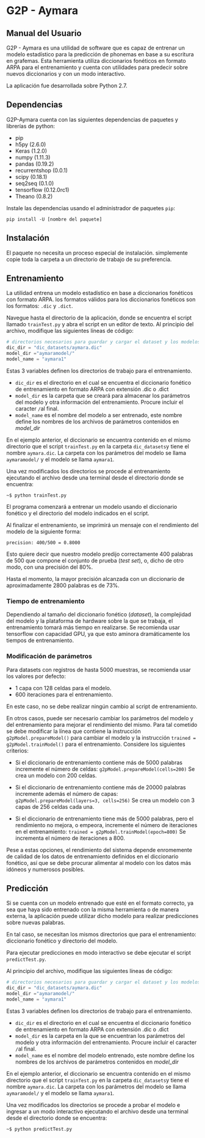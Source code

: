 # G2P - Aymara
## Manual del Usuario

G2P - Aymara es una utilidad de software que es capaz de entrenar un modelo estadístico para la predicción
de phonemas en base a su escritura en grafemas. Esta herramienta utiliza diccionarios fonéticos en formato ARPA para 
el entrenamiento y cuenta con utilidades para predecir sobre nuevos diccionarios y con un modo interactivo.

La aplicación fue desarrollada sobre Python 2.7.

## Dependencias
G2P-Aymara cuenta con las siguientes dependencias de paquetes y librerías de python:

  - pip
  - h5py (2.6.0)
  - Keras (1.2.0)
  - numpy (1.11.3)
  - pandas (0.19.2)
  - recurrentshop (0.0.1)
  - scipy (0.18.1)
  - seq2seq (0.1.0)
  - tensorflow (0.12.0rc1)
  - Theano (0.8.2)

Instale las dependencias usando el administrador de paquetes `pip`:

`pip install -U [nombre del paquete]`

## Instalación
El paquete no necesita un proceso especial de instalación. simplemente copie toda la carpeta
a un directorio de trabajo de su preferencia.


## Entrenamiento
La utilidad entrena un modelo estadístico en base a diccionarios fonéticos con formato ARPA.
los formatos válidos para los diccionarios fonéticos son los formatos: `.dic` y `.dict`.

Navegue hasta el directorio de la aplicación, donde se encuentra el script llamado `trainTest.py` 
y abra el script en un editor de texto. Al principio del archivo, modifique las siguientes líneas de código:

```python
# directorios necesarios para guardar y cargar el dataset y los modelos
dic_dir = "dic_datasets/aymara.dic"
model_dir ="aymaramodel/"
model_name = "aymara1"

```
Estas 3 variables definen los directorios de trabajo para el entrenamiento.

  - `dic_dir` es el directorio en el cual se encuentra el diccionario fonético de entrenamiento en formato ARPA con extensión .dic o .dict
  - `model_dir` es la carpeta que se creará para almacenar los parámetros del modelo y otra información del entrenamiento. Procure incluir el caracter `/`al final.
  - `model_name` es el nombre del modelo a ser entrenado, este nombre define los nombres de los archivos de parámetros contenidos en *model_dir*

En el ejemplo anterior, el diccionario se encuentra contenido en el mismo directorio que el script `trainTest.py` en la carpeta `dic_datasets`y tiene 
el nombre `aymara.dic`. La carpeta con los parámetros del modelo se llama `aymaramodel/` y el modelo se llama `aymara1`.

Una vez modificados los directorios se procede al entrenamiento ejecutando el archivo desde una terminal desde el directorio donde se encuentra:

`~$ python trainTest.py`

El programa comenzará a entrenar un modelo usando el diccionario fonético y el directorio del modelo indicados en el script.

Al finalizar el entrenamiento, se imprimirá un mensaje con el rendimiento del modelo de la siguiente forma:

`precision: 400/500 = 0.8000`

Esto quiere decir que nuestro modelo predijo correctamente 400 palabras de 500 que compone el conjunto de prueba (*test set*), o, dicho de otro
modo, con una precisión del 80%.

Hasta el momento, la mayor precisión alcanzada con un diccionario de aproximadamente 2800 palabras es de 73%.

### Tiempo de entrenamiento
Dependiendo al tamaño del diccionario fonético (*dataset*), la complejidad del modelo y la plataforma de hardware sobre la que se trabaja,
el entrenamiento tomará más tiempo en realizarse. Se recomienda usar tensorflow con capacidad GPU, ya que esto aminora dramáticamente
los tiempos de entrenamiento.

### Modificación de parámetros
Para datasets con registros de hasta 5000 muestras, se recomienda usar los valores por defecto:

  - 1 capa con 128 celdas para el modelo.
  - 600 iteraciones para el entrenamiento.

En este caso, no se debe realizar ningún cambio al script de entrenamiento.

En otros casos, puede ser necesario cambiar los parámetros del modelo y del entrenamiento para mejorar el rendimiento del mismo. 
Para tal cometido se debe modificar la línea que contiene la instrucción `g2pModel.prepareModel()` 
para cambiar el modelo y la instrucción `trained = g2pModel.trainModel()` para el entrenamiento. Considere los siguientes criterios:

  - Si el diccionario de entrenamiento contiene más de 5000 palabras incremente el número de celdas:
    `g2pModel.prepareModel(cells=200)`
    Se crea un modelo con 200 celdas.

  - Si el diccionario de entrenamiento contiene más de 20000 palabras incremente además el número de capas:
    `g2pModel.prepareModel(layers=3, cells=256)`
    Se crea un modelo con 3 capas de 256 celdas cada una.
 
  - Si el diccionario de entrenamiento tiene más de 5000 palabras, pero el rendimiento no mejora, o empeora, incremente el número de iteraciones en el entrenamiento:
    `trained = g2pModel.trainModel(epoch=800)`
    Se incrementa el número de iteraciones a 800.

Pese a estas opciones, el rendimiento del sistema depende enromemente de calidad de los datos de entrenamiento definidos en el diccionario fonético, así que se
debe procurar alimentar al modelo con los datos más idóneos y numerosos posibles.

## Predicción
Si se cuenta con un modelo entrenado que esté en el formato correcto, ya sea que haya sido entrenado con la misma herramienta o de 
manera externa, la aplicación puede utilizar dicho modelo para realizar predicciones sobre nuevas palabras. 

En tal caso, se necesitan los mismos directorios que para el entrenamiento: diccionario fonético y directorio del modelo.

Para ejecutar predicciones en modo interactivo se debe ejecutar el script `predictTest.py`. 

Al principio del archivo, modifique las siguientes líneas de código:

```python
# directorios necesarios para guardar y cargar el dataset y los modelos
dic_dir = "dic_datasets/aymara.dic"
model_dir ="aymaramodel/"
model_name = "aymara1"

```
Estas 3 variables definen los directorios de trabajo para el entrenamiento.

  - `dic_dir` es el directorio en el cual se encuentra el diccionario fonético de entrenamiento en formato ARPA con extensión .dic o .dict
  - `model_dir` es la carpeta en la que se encuentran los parámetros del modelo y otra información del entrenamiento. Procure incluir el caracter `/`al final.
  - `model_name` es el nombre del modelo entrenado, este nombre define los nombres de los archivos de parámetros contenidos en *model_dir*

En el ejemplo anterior, el diccionario se encuentra contenido en el mismo directorio que el script `trainTest.py` en la carpeta `dic_datasets`y tiene 
el nombre `aymara.dic`. La carpeta con los parámetros del modelo se llama `aymaramodel/` y el modelo se llama `aymara1`.

Una vez modificados los directorios se procede a probar el modelo e ingresar a un modo interactivo ejecutando el archivo desde una terminal desde el directorio donde se encuentra:

`~$ python predictTest.py`

